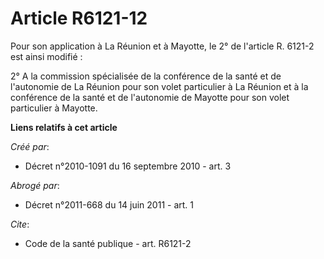 # Article R6121-12

Pour son application à La Réunion et à Mayotte, le 2° de l'article R. 6121-2 est ainsi modifié : 

2° A la commission spécialisée de la conférence de la santé et de l'autonomie de La Réunion pour son volet particulier à La
Réunion et à la conférence de la santé et de l'autonomie de Mayotte pour son volet particulier à Mayotte.

**Liens relatifs à cet article**

_Créé par_:

  - Décret n°2010-1091 du 16 septembre 2010 - art. 3

_Abrogé par_:

  - Décret n°2011-668 du 14 juin 2011 - art. 1

_Cite_:

  - Code de la santé publique - art. R6121-2
